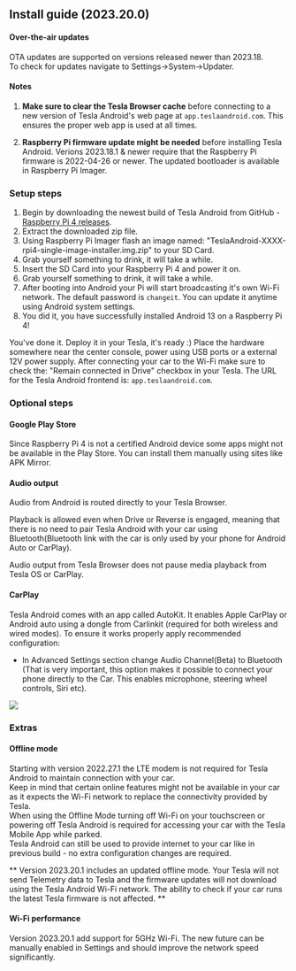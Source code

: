 ## Install guide (2023.20.0)

#### Over-the-air updates

OTA updates are supported on versions released newer than 2023.18. <br>
To check for updates navigate to Settings->System->Updater.

#### Notes

1) **Make sure to clear the Tesla Browser cache** before connecting to a new version of Tesla Android's web page at ``app.teslaandroid.com``. This ensures the proper web app is used at all times.

2) **Raspberry Pi firmware update might be needed** before installing Tesla Android. Verions 2023.18.1 & newer require that the Raspberry Pi firmware is 2022-04-26 or newer. The updated bootloader is available in Raspberry Pi Imager.<br>


### Setup steps

1. Begin by downloading the newest build of Tesla Android from GitHub - [Raspberry Pi 4 releases](https://github.com/tesla-android/android-raspberry-pi/releases). 
2. Extract the downloaded zip file.
3. Using Raspberry Pi Imager flash an image named: "TeslaAndroid-XXXX-rpi4-single-image-installer.img.zip" to your SD Card.
4. Grab yourself something to drink, it will take a while.
5. Insert the SD Card into your Raspberry Pi 4 and power it on.
6. Grab yourself something to drink, it will take a while.
7. After booting into Android your Pi will start broadcasting it's own Wi-Fi network. The default password is ``changeit``. You can update it anytime using Android system settings.
8. You did it, you have successfully installed Android 13 on a Raspberry Pi 4!

You've done it. Deploy it in your Tesla, it's ready :) Place the hardware somewhere near the center console, power using USB ports or a external 12V power supply. After connecting your car to the Wi-Fi make sure to check the: "Remain connected in Drive" checkbox in your Tesla. The URL for the Tesla Android frontend is: ``app.teslaandroid.com``.

### Optional steps

#### Google Play Store

Since Raspberry Pi 4 is not a certified Android device some apps might not be available in the Play Store. You can install them manually using sites like APK Mirror.

#### Audio output

Audio from Android is routed directly to your Tesla Browser.

Playback is allowed even when Drive or Reverse is engaged, meaning that there is no need to pair Tesla Android with your car using Bluetooth(Bluetooth link with the car is only used by your phone for Android Auto or CarPlay).

Audio output from Tesla Browser does not pause media playback from Tesla OS or CarPlay.

#### CarPlay

Tesla Android comes with an app called AutoKit. It enables Apple CarPlay or Android auto using a dongle from Carlinkit (required for both wireless and wired modes). To ensure it works properly apply recommended configuration:
- In Advanced Settings section change Audio Channel(Beta) to Bluetooth (That is very important, this option makes it possible to connect your phone directly to the Car. This enables microphone, steering wheel controls, Siri etc).

<img src="assets/carplay-settings.png">

### Extras

#### Offline mode

Starting with version 2022.27.1 the LTE modem is not required for Tesla Android to maintain connection with your car.<br>
Keep in mind that certain online features might not be available in your car as it expects the Wi-Fi network to replace the connectivity provided by Tesla.<br>
When using the Offline Mode turning off Wi-Fi on your touchscreen or powering off Tesla Android is required for accessing your car with the Tesla Mobile App while parked.<br>
Tesla Android can still be used to provide internet to your car like in previous build - no extra configuration changes are required.

** Version 2023.20.1 includes an updated offline mode. Your Tesla will not send Telemetry data to Tesla and the firmware updates will not download using the Tesla Android Wi-Fi network. The ability to check if your car runs the latest Tesla firmware is not affected. **

#### Wi-Fi performance

Version 2023.20.1 add support for 5GHz Wi-Fi. The new future can be manually enabled in Settings and should improve the network speed significantly.